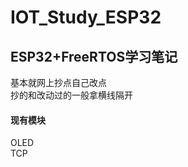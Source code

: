 # IOT_Study_ESP32
<h2/>ESP32+FreeRTOS学习笔记</h2>
基本就网上抄点自己改点</br>
抄的和改动过的一般拿横线隔开</br>
<h4/>现有模块</h4>
OLED</br>
TCP</br>
